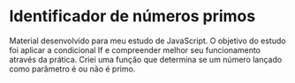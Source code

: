 # Identificador de números primos
Material desenvolvido para meu estudo de JavaScript.
O objetivo do estudo foi aplicar a condicional If e compreender melhor seu funcionamento através da prática.
Criei uma função que determina se um número lançado como parâmetro é ou não é primo.
